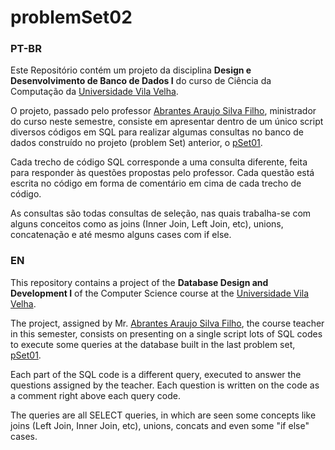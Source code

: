 # problemSet02

### PT-BR

Este Repositório contém um projeto da disciplina **Design e Desenvolvimento de Banco de Dados I** do curso de Ciência da Computação da [Universidade Vila Velha](https://uvv.br/). 

O projeto, passado pelo professor [Abrantes Araujo Silva Filho](https://github.com/abrantesasf), ministrador do curso neste semestre, consiste em apresentar dentro de um único script diversos códigos em SQL para realizar algumas consultas no banco de dados construído no projeto (problem Set) anterior, o [pSet01](https://github.com/Andreprado20/uvv_bd_1_cc2m/tree/main/pSet01).

Cada trecho de código SQL corresponde a uma consulta diferente, feita para responder às questões propostas pelo professor. Cada questão está escrita no código em forma de comentário em cima de cada trecho de código.

As consultas são todas consultas de seleção, nas quais trabalha-se com alguns conceitos como as joins (Inner Join, Left Join, etc), unions, concatenação e até mesmo alguns cases com if else.

### EN

This repository contains a project of the **Database Design and Development I** of the Computer Science course at the [Universidade Vila Velha](https://uvv.br/).

The project, assigned by Mr. [Abrantes Araujo Silva Filho](https://github.com/abrantesasf), the course teacher in this semester, consists on presenting on a single script lots of SQL codes to execute some queries at the database built in the last problem set, [pSet01](https://github.com/Andreprado20/uvv_bd_1_cc2m/tree/main/pSet01).

Each part of the SQL code is a different query, executed to answer the questions assigned by the teacher. Each question is written on the code as a comment right above each query code.

The queries are all SELECT queries, in which are seen some concepts like joins (Left Join, Inner Join, etc), unions, concats and even some "if else" cases.
